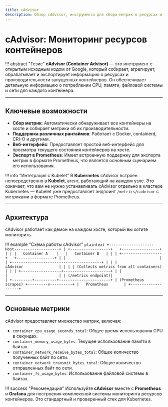 ```yaml
---
title: cAdvisor
description: Обзор cAdvisor, инструмента для сбора метрик о ресурсах и производительности контейнеров.
---
```


# cAdvisor: Мониторинг ресурсов контейнеров

!!! abstract "Тезис"
    **cAdvisor (Container Advisor)** — это инструмент с открытым исходным кодом от Google, который собирает, агрегирует, обрабатывает и экспортирует информацию о ресурсах и производительности запущенных контейнеров. Он обеспечивает детальную информацию о потреблении CPU, памяти, файловой системы и сети для каждого контейнера.

---

## Ключевые возможности

-   **Сбор метрик**: Автоматически обнаруживает все контейнеры на хосте и собирает метрики об их производительности.
-   **Поддержка различных рантаймов**: Работает с Docker, containerd, CRI-O и другими.
-   **Веб-интерфейс**: Предоставляет простой веб-интерфейс для просмотра текущего состояния контейнеров на хосте.
-   **Экспорт в Prometheus**: Имеет встроенную поддержку для экспорта метрик в формате Prometheus, что является основным сценарием его использования.

!!! info "Интеграция с Kubelet"
    В **Kubernetes** cAdvisor встроен непосредственно в **Kubelet**, агент, работающий на каждом узле. Это означает, что вам не нужно устанавливать cAdvisor отдельно в кластере Kubernetes — Kubelet уже предоставляет эндпоинт `/metrics/cadvisor` с метриками в формате Prometheus.

---

## Архитектура

cAdvisor работает как демон на каждом хосте, который вы хотите мониторить.

!!! example "Схема работы cAdvisor"
    ```plaintext
    +--------------------Host--------------------+
    | +------------------+   +-----------------+ |
    | |   Container A    |   |   Container B   | |
    | +------------------+   +-----------------+ |
    |                                          |
    | +----------------------------------------+ |
    | |                cAdvisor                | |
    | | (Collects metrics from all containers) | |
    | +------------------+---------------------+ |
    |                    |                       |
    | (/metrics endpoint)|                       |
    +---------+----------+-----------------------+
              | (Prometheus scrapes)
    +---------v----------+
    |   Prometheus       |
    +--------------------+
    ```

---

## Основные метрики

cAdvisor предоставляет множество метрик, включая:

-   `container_cpu_usage_seconds_total`: Общее время использования CPU в секундах.
-   `container_memory_usage_bytes`: Текущее использование памяти в байтах.
-   `container_network_receive_bytes_total`: Общее количество полученных байт по сети.
-   `container_network_transmit_bytes_total`: Общее количество отправленных байт по сети.
-   `container_fs_usage_bytes`: Использование файловой системы в байтах.

!!! success "Рекомендация"
    Используйте **cAdvisor** вместе с **Prometheus** и **Grafana** для построения комплексной системы мониторинга ресурсов контейнеров. Это стандартный и проверенный стек для Kubernetes.
